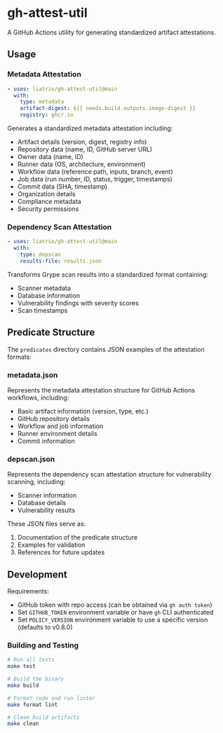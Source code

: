 # gh-attest-util

A GitHub Actions utility for generating standardized artifact attestations.

## Usage

### Metadata Attestation

```yaml
- uses: liatrio/gh-attest-util@main
  with:
    type: metadata
    artifact-digest: ${{ needs.build.outputs.image-digest }}
    registry: ghcr.io
```

Generates a standardized metadata attestation including:

- Artifact details (version, digest, registry info)
- Repository data (name, ID, GitHub server URL)
- Owner data (name, ID)
- Runner data (OS, architecture, environment)
- Workflow data (reference path, inputs, branch, event)
- Job data (run number, ID, status, trigger, timestamps)
- Commit data (SHA, timestamp)
- Organization details
- Compliance metadata
- Security permissions

### Dependency Scan Attestation

```yaml
- uses: liatrio/gh-attest-util@main
  with:
    type: depscan
    results-file: results.json
```

Transforms Grype scan results into a standardized format containing:

- Scanner metadata
- Database information
- Vulnerability findings with severity scores
- Scan timestamps

## Predicate Structure

The `predicates` directory contains JSON examples of the attestation formats:

### metadata.json
Represents the metadata attestation structure for GitHub Actions workflows, including:
- Basic artifact information (version, type, etc.)
- GitHub repository details
- Workflow and job information
- Runner environment details
- Commit information

### depscan.json
Represents the dependency scan attestation structure for vulnerability scanning, including:
- Scanner information
- Database details
- Vulnerability results

These JSON files serve as:
1. Documentation of the predicate structure
2. Examples for validation
3. References for future updates

## Development

Requirements:
- GitHub token with repo access (can be obtained via `gh auth token`)
- Set `GITHUB_TOKEN` environment variable or have `gh` CLI authenticated
- Set `POLICY_VERSION` environment variable to use a specific version (defaults to v0.8.0)

### Building and Testing

```bash
# Run all tests
make test

# Build the binary
make build

# Format code and run linter
make format lint

# Clean build artifacts
make clean
```

